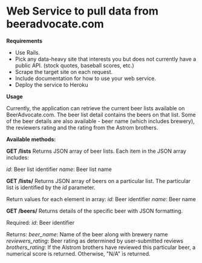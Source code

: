 Web Service to pull data from beeradvocate.com
========

**Requirements**
* Use Rails.
* Pick any data-heavy site that interests you but does not currently have a public API. (stock quotes, baseball scores, etc.)
* Scrape the target site on each request.
* Include documentation for how to use your web service.
* Deploy the service to Heroku

**Usage**

Currently, the application can retrieve the current beer lists available on BeerAdvocate.com.  The beer list detail contains the beers on that list.  Some of the beer details are also available - beer name (which includes brewery), the reviewers rating and the rating from the Astrom brothers.

**Available methods:**

**GET /lists**
Returns JSON array of beer lists.  Each item in the JSON array includes:

*id*: Beer list identifier
*name*: Beer list name

**GET /lists/<id>**
Returns JSON array of beers on a particular list.  The particular list is identified by the *id* parameter.

Return values for each element in array:
*id*: Beer identifier
*name*: Beer name

**GET /beers/<id>**
Returns details of the specific beer with JSON formatting.

Required:
*id*: Beer identifier

Returns:
*beer_name*: Name of the beer along with brewery name
*reviewers_rating*: Beer rating as determined by user-submitted reviews
*brothers_rating*: If the Alstrom brothers have reviewed this particular beer, a numerical score is returned.  Otherwise, "N/A" is returned.
